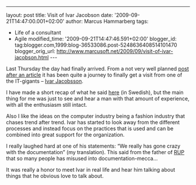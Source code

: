---
layout: post
title: Visit of Ivar Jacobson date: '2009-09-21T14:47:00.001+02:00'
author: Marcus Hammarberg
tags:
  - Life of a consultant
   - Agile modified_time: '2009-09-21T14:47:46.591+02:00'
blogger_id: tag:blogger.com,1999:blog-36533086.post-5248636408514101470
blogger_orig_url: http://www.marcusoft.net/2009/09/visit-of-ivar-jacobson.html ---

Last Thursday the day had finally arrived. From a not very well planned
<a href="http://www.marcusoft.net/2009/04/debating-hero.html"
target="_blank">post after an article</a> it has been quite a journey to
finally get a visit from one of the IT-gigants –
<a href="http://www.ivarjacobson.com/" target="_blank">Ivar
Jacobsson</a>.

I have made a short recap of what he said <a
href="http://blog.avegagroup.se/Elevate/archive/2009/09/17/be-smart-med-ivar-jacobson.aspx"
target="_blank">here</a> (in Swedish), but the main thing for me was
just to see and hear a man with that amount of experience, with all the
enthusiasm still intact.

Also I like the ideas on the computer industry being a fashion industry
that chases trend after trend. Ivar has started to look away from the
different processes and instead focus on the practices that is used and
can be combined into great support for the organization.

I really laughed hard at one of his statements: “We really has gone
crazy with the documentation” (my translation). This said from the
father of
<a href="http://en.wikipedia.org/wiki/IBM_Rational_Unified_Process"
target="_blank">RUP</a> that so many people has misused into
documentation-mecca…

It was really a honor to meet Ivar in real life and hear him talking
about things that he obvious love to talk about.
